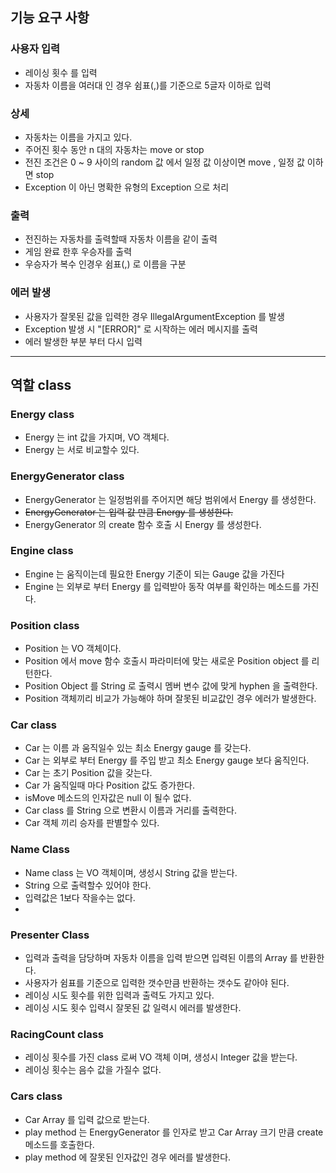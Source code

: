 ## 기능 요구 사항
### 사용자 입력
- 레이싱 횟수 를 입력
- 자동차 이름을 여러대 인 경우 쉼표(,)를 기준으로 5글자 이하로 입력

### 상세
- 자동차는 이름을 가지고 있다.
- 주어진 횟수 동안 n 대의 자동차는 move or stop
- 전진 조건은 0 ~ 9 사이의 random 값 에서 일정 값 이상이면 move , 일정 값 이하면 stop
- Exception 이 아닌 명확한 유형의 Exception 으로 처리

### 출력
- 전진하는 자동차를 출력할때 자동차 이름을 같이 출력
- 게임 완료 한후 우승자를 출력
- 우승자가 복수 인경우 쉼표(,) 로 이름을 구분

### 에러 발생
- 사용자가 잘못된 값을 입력한 경우 IllegalArgumentException 를 발생
- Exception 발생 시 "[ERROR]" 로 시작하는 에러 메시지를 출력
- 에러 발생한 부분 부터 다시 입력

----------------------
## 역할 class

### Energy class
- Energy 는 int 값을 가지며, VO 객체다.
- Energy 는 서로 비교할수 있다.

### EnergyGenerator class
- EnergyGenerator 는 일정범위를 주어지면 해당 범위에서 Energy 를 생성한다.
- ~~EnergyGenerator 는 입력 값 만큼 Energy 를 생성한다.~~
- EnergyGenerator 의 create 함수 호출 시 Energy 를 생성한다.

### Engine class
- Engine 는 움직이는데 필요한 Energy 기준이 되는 Gauge 값을 가진다
- Engine 는 외부로 부터 Energy 를 입력받아 동작 여부를 확인하는 메소드를 가진다.

### Position class
- Position 는 VO 객체이다.
- Position 에서 move 함수 호출시 파라미터에 맞는 새로운 Position object 를 리턴한다.
- Position Object 를 String 로 출력시 멤버 변수 값에 맞게 hyphen 을 출력한다.
- Position 객체끼리 비교가 가능해야 하며 잘못된 비교값인 경우 에러가 발생한다.

### Car class
- Car 는 이름 과 움직일수 있는 최소 Energy gauge 를 갖는다.
- Car 는 외부로 부터 Energy 를 주입 받고 최소 Energy gauge 보다 움직인다.
- Car 는 초기 Position 값을 갖는다.
- Car 가 움직일때 마다 Position 값도 증가한다.
- isMove 메소드의 인자값은 null 이 될수 없다.
- Car class 를 String 으로 변환시 이름과 거리를 출력한다.
- Car 객체 끼리 승자를 판별할수 있다.

### Name Class
- Name class 는 VO 객체이며, 생성시 String 값을 받는다.
- String 으로 출력할수 있어야 한다.
- 입력값은 1보다 작을수는 없다. 
- 
### Presenter Class
- 입력과 출력을 담당하며 자동차 이름을 입력 받으면 입력된 이름의 Array 를 반환한다.
- 사용자가 쉼표를 기준으로 입력한 갯수만큼 반환하는 갯수도 같아야 된다.
- 레이싱 시도 횟수를 위한 입력과 출력도 가지고 있다.
- 레이싱 시도 횟수 입력시 잘못된 값 일력시 에러를 발생한다.

### RacingCount class
- 레이싱 횟수를 가진 class 로써 VO 객체 이며, 생성시 Integer 값을 받는다.
- 레이싱 횟수는 음수 값을 가질수 없다.

### Cars class
- Car Array 를 입력 값으로 받는다.
- play method 는 EnergyGenerator 를 인자로 받고 Car Array 크기 만큼 create 메소드를 호출한다.
- play method 에 잘못된 인자값인 경우 에러를 발생한다.